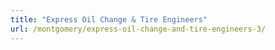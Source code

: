 ```yaml
---
title: "Express Oil Change & Tire Engineers"
url: /montgomery/express-oil-change-and-tire-engineers-3/
---
```

